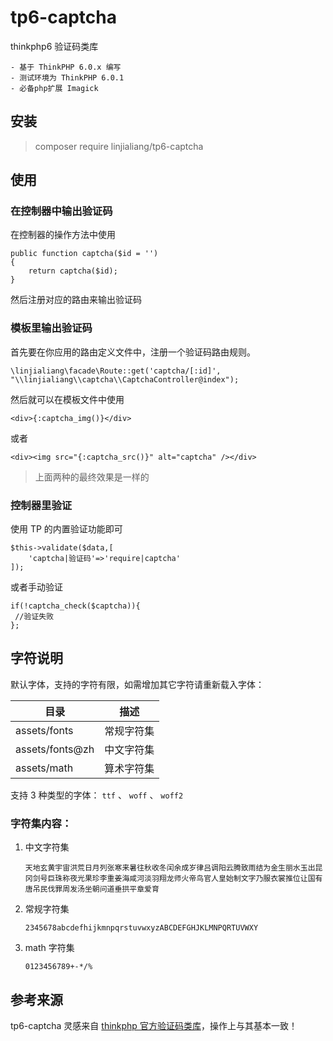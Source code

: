 # tp6-captcha

thinkphp6 验证码类库

```text
- 基于 ThinkPHP 6.0.x 编写
- 测试环境为 ThinkPHP 6.0.1
- 必备php扩展 Imagick
```

## 安装

> composer require linjialiang/tp6-captcha

## 使用

### 在控制器中输出验证码

在控制器的操作方法中使用

```
public function captcha($id = '')
{
	return captcha($id);
}
```

然后注册对应的路由来输出验证码

### 模板里输出验证码

首先要在你应用的路由定义文件中，注册一个验证码路由规则。

```
\linjialiang\facade\Route::get('captcha/[:id]', "\\linjialiang\\captcha\\CaptchaController@index");
```

然后就可以在模板文件中使用

```
<div>{:captcha_img()}</div>
```

或者

```
<div><img src="{:captcha_src()}" alt="captcha" /></div>
```

> 上面两种的最终效果是一样的

### 控制器里验证

使用 TP 的内置验证功能即可

```
$this->validate($data,[
    'captcha|验证码'=>'require|captcha'
]);
```

或者手动验证

```
if(!captcha_check($captcha)){
 //验证失败
};
```

## 字符说明

默认字体，支持的字符有限，如需增加其它字符请重新载入字体：

| 目录            | 描述       |
| --------------- | ---------- |
| assets/fonts    | 常规字符集 |
| assets/fonts@zh | 中文字符集 |
| assets/math     | 算术字符集 |

支持 3 种类型的字体： `ttf` 、 `woff` 、 `woff2`

### 字符集内容：

1. 中文字符集

    ```text
    天地玄黄宇宙洪荒日月列张寒来暑往秋收冬闰余成岁律吕调阳云腾致雨结为金生丽水玉出昆冈剑号巨珠称夜光果珍李重姜海咸河淡羽翔龙师火帝鸟官人皇始制文字乃服衣裳推位让国有唐吊民伐罪周发汤坐朝问道垂拱平章爱育
    ```

2. 常规字符集

    ```text
    2345678abcdefhijkmnpqrstuvwxyzABCDEFGHJKLMNPQRTUVWXY
    ```

3. math 字符集

    ```text
    0123456789+-*/%
    ```

## 参考来源

tp6-captcha 灵感来自 [thinkphp 官方验证码类库](https://packagist.org/packages/topthink/think-captcha)，操作上与其基本一致！
